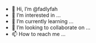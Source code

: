 - 👋 Hi, I’m @fadlyfah
- 👀 I’m interested in ...
- 🌱 I’m currently learning ...
- 💞️ I’m looking to collaborate on ...
- 📫 How to reach me ...

<!---
fadlyfah/fadlyfah is a ✨ special ✨ repository because its `README.md` (this file) appears on your GitHub profile.
You can click the Preview link to take a look at your changes.
--->
